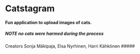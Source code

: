# Catstagram

#### Fun application to upload images of cats. ####


##### *NOTE no cats were harmed during the process*

Creators Sonja Mäkipaja, Elsa Nyrhinen, Harri Kähkönen #####
